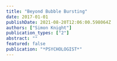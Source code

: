 ```yaml
---
title: "Beyond Bubble Bursting"
date: 2017-01-01
publishDate: 2021-08-20T12:06:00.598064Z
authors: ["Simon Knight"]
publication_types: ["2"]
abstract: ""
featured: false
publication: "*PSYCHOLOGIST*"
---
```


